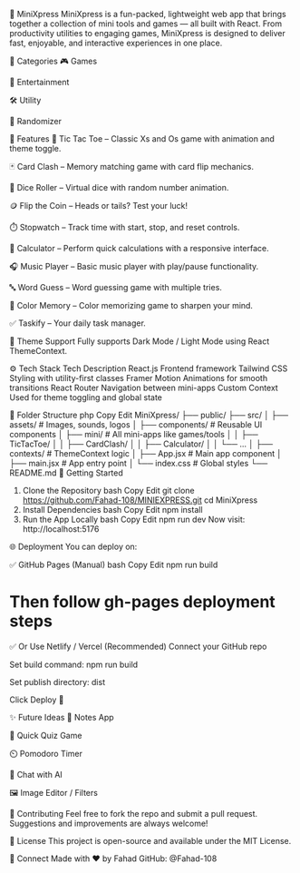 🚀 MiniXpress
MiniXpress is a fun-packed, lightweight web app that brings together a collection of mini tools and games — all built with React. From productivity utilities to engaging games, MiniXpress is designed to deliver fast, enjoyable, and interactive experiences in one place.

🌟 Categories
🎮 Games

🎵 Entertainment

🛠️ Utility

🎲 Randomizer

🌟 Features
🎯 Tic Tac Toe – Classic Xs and Os game with animation and theme toggle.

🃏 Card Clash – Memory matching game with card flip mechanics.

🎲 Dice Roller – Virtual dice with random number animation.

🪙 Flip the Coin – Heads or tails? Test your luck!

⏱️ Stopwatch – Track time with start, stop, and reset controls.

🧮 Calculator – Perform quick calculations with a responsive interface.

🎧 Music Player – Basic music player with play/pause functionality.

🔤 Word Guess – Word guessing game with multiple tries.

🎨 Color Memory – Color memorizing game to sharpen your mind.

✅ Taskify – Your daily task manager.

🎨 Theme Support
Fully supports Dark Mode / Light Mode using React ThemeContext.

⚙️ Tech Stack
Tech	Description
React.js	Frontend framework
Tailwind CSS	Styling with utility-first classes
Framer Motion	Animations for smooth transitions
React Router	Navigation between mini-apps
Custom Context	Used for theme toggling and global state

📁 Folder Structure
php
Copy
Edit
MiniXpress/
├── public/
├── src/
│   ├── assets/             # Images, sounds, logos
│   ├── components/         # Reusable UI components
│   ├── mini/               # All mini-apps like games/tools
│   │   ├── TicTacToe/
│   │   ├── CardClash/
│   │   ├── Calculator/
│   │   └── ...
│   ├── contexts/           # ThemeContext logic
│   ├── App.jsx             # Main app component
│   ├── main.jsx            # App entry point
│   └── index.css           # Global styles
└── README.md
🚀 Getting Started
1. Clone the Repository
bash
Copy
Edit
git clone https://github.com/Fahad-108/MINIEXPRESS.git
cd MiniXpress
2. Install Dependencies
bash
Copy
Edit
npm install
3. Run the App Locally
bash
Copy
Edit
npm run dev
Now visit: http://localhost:5176

🌐 Deployment
You can deploy on:

✅ GitHub Pages (Manual)
bash
Copy
Edit
npm run build
# Then follow gh-pages deployment steps
✅ Or Use Netlify / Vercel (Recommended)
Connect your GitHub repo

Set build command: npm run build

Set publish directory: dist

Click Deploy 🚀

✨ Future Ideas
📝 Notes App

🧠 Quick Quiz Game

⏲️ Pomodoro Timer

🤖 Chat with AI

🖼️ Image Editor / Filters

🤝 Contributing
Feel free to fork the repo and submit a pull request.
Suggestions and improvements are always welcome!

📄 License
This project is open-source and available under the MIT License.

🔗 Connect
Made with ❤️ by Fahad
GitHub: @Fahad-108
